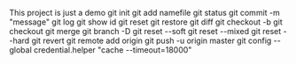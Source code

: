 This project is just a demo
git init
git add namefile
git status
git commit -m "message"
git log
git show id
git reset
git restore
git diff
git checkout -b <branch>
git checkout <branch>
git merge <branch>
git branch -D <branch>
git reset --soft <id> <!-- Đưa về staging area -->
git reset --mixed <id> <!-- Đưa về working directory --> 
git reset --hard <id> <!-- Xóa commit và đưa về commit có id truyền vào --> 
git revert <id> <!-- Đảo ngược những thay đổi của commit -->
git remote add origin <link>
git push -u origin master <!-- Lần đầu push -->
git config --global credential.helper "cache --timeout=18000" <!-- Save password github -->